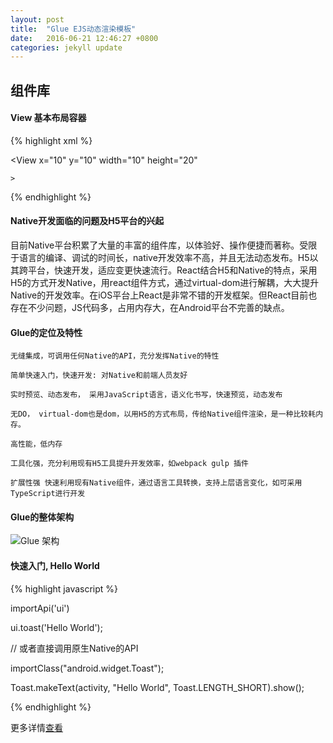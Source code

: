 ```yaml
---
layout: post
title:  "Glue EJS动态渲染模板"
date:   2016-06-21 12:46:27 +0800
categories: jekyll update
---
```


## 组件库

#### View 基本布局容器

{% highlight xml %}

   <?xml version="1.0" encoding="utf-8"?>

   <View
    x="10"
    y="10"
    width="10"
    height="20"


    >

{% endhighlight %}



#### Native开发面临的问题及H5平台的兴起
   目前Native平台积累了大量的丰富的组件库，以体验好、操作便捷而著称。受限于语言的编译、调试的时间长，native开发效率不高，并且无法动态发布。H5以其跨平台，快速开发，适应变更快速流行。React结合H5和Native的特点，采用H5的方式开发Native，用react组件方式，通过virtual-dom进行解耦，大大提升Native的开发效率。在iOS平台上React是非常不错的开发框架。但React目前也存在不少问题，JS代码多，占用内存大，在Android平台不完善的缺点。


#### Glue的定位及特性

    无缝集成，可调用任何Native的API，充分发挥Native的特性

    简单快速入门，快速开发: 对Native和前端人员友好

    实时预览、动态发布， 采用JavaScript语言，语义化书写，快速预览，动态发布

    无DO， virtual-dom也是dom，以用H5的方式布局，传给Native组件渲染，是一种比较耗内存。

    高性能，低内存

    工具化强，充分利用现有H5工具提升开发效率，如webpack gulp 插件

    扩展性强 快速利用现有Native组件，通过语言工具转换，支持上层语言变化，如可采用TypeScript进行开发

#### Glue的整体架构

  ![Glue 架构](/img/Glue架构.png)


#### 快速入门, Hello World

{% highlight javascript %}

importApi('ui')

ui.toast('Hello World');

// 或者直接调用原生Native的API

importClass("android.widget.Toast");

Toast.makeText(activity, "Hello World", Toast.LENGTH_SHORT).show();

{% endhighlight %}


更多详情[查看][jekyll-docs]

[jekyll-docs]: http://jekyllrb.com/docs/home
[jekyll-gh]:   https://github.com/jekyll/jekyll
[jekyll-talk]: https://talk.jekyllrb.com/
